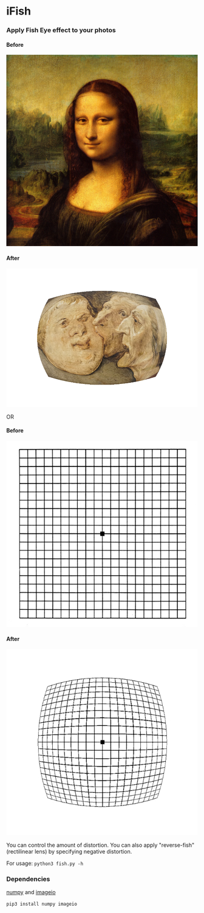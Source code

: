 # iFish  

### Apply Fish Eye effect to your photos 

#### Before
![Mona Lisa](Mona_Lisa.jpg)

#### After
![fish.png](fish.png)  

OR

#### Before
![grid](grid.jpg)

#### After
![grid.png](grid.png)  

You can control the amount of distortion.
You can also apply "reverse-fish" (rectilinear lens) by specifying negative distortion.

For usage: `python3 fish.py -h`

### Dependencies
[numpy](https://numpy.org/) and [imageio](https://pypi.org/project/imageio)
```bash
pip3 install numpy imageio
```
